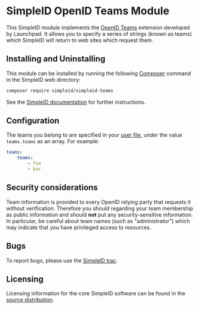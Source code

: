 SimpleID OpenID Teams Module
============================

This SimpleID module implements the [OpenID Teams](https://dev.launchpad.net/OpenIDTeams)
extension developed by Launchpad.  It allows you to specify a series of strings (known as teams)
which SimpleID will return to web sites which request them.

Installing and Uninstalling
---------------------------

This module can be installed by running the following [Composer](https://getcomposer.org/)
command in the SimpleID web directory:

```bash
composer require simpleid/simpleid-teams
```

See the [SimpleID documentation](http://simpleid.koinic.net/docs/2/modules/)
for further instructions.

Configuration
-------------

The teams you belong to are specified in your [user file](http://simpleid.koinic.net/docs/2/users/), under the value `teams.teams`
as an array.  For example:

```yaml
teams:
    teams:
        - foo
        - bar
```


Security considerations
-----------------------

Team information is provided to every OpenID relying party that requests it without verification.
Therefore you should regarding your team membership as public information and should **not** put any
security-sensitive information.  In particular, be careful about team names (such as "administrator")
which may indicate that you have privileged access to resources.


Bugs
----

To report bugs, please use the [SimpleID trac](http://simpleid.koinic.net/trac).


Licensing
---------

Licensing information for the core SimpleID software can be found in the
[source distribution](http://simpleid.koinic.net/download).
